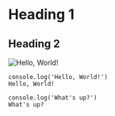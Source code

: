 # Heading 1
## Heading 2

![Hello, World!](https://github.com/2kjen/skills-communicate-using-markdown/assets/90683973/f5b3ba33-6efb-48ca-bfd3-a6149d8c0f26)

```
console.log('Hello, World!')
Hello, World!

console.log('What's up?')
What's up?
```
 

